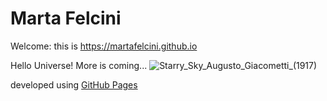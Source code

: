 # Marta Felcini
Welcome: this is https://martafelcini.github.io 

Hello Universe!
More is coming...
![Starry_Sky_Augusto_Giacometti_(1917)](https://user-images.githubusercontent.com/39876967/188236115-a7769732-4f78-44a9-95d0-adeeb070aa02.jpg)

developed using <a href="https://docs.github.com/en/pages/getting-started-with-github-pages/about-github-pages">GitHub Pages</a> 
